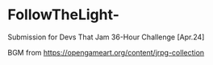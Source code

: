 # FollowTheLight-
Submission for Devs That Jam 36-Hour Challenge [Apr.24]

BGM from
https://opengameart.org/content/jrpg-collection
